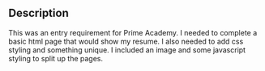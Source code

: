 ## Description
This was an entry requirement for Prime Academy. I needed to complete a basic html page that would show my resume. I also needed to add css styling and something unique. I included an image and some javascript styling to split up the pages.
